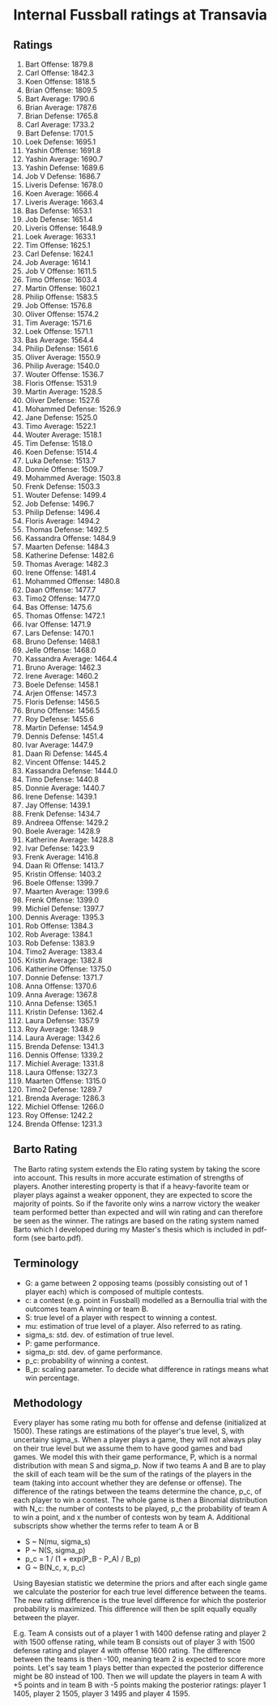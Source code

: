 # Internal Fussball ratings at Transavia
## Ratings
1. Bart Offense: 1879.8 
2. Carl Offense: 1842.3 
3. Koen Offense: 1818.5 
4. Brian Offense: 1809.5 
5. Bart Average: 1790.6 
6. Brian Average: 1787.6 
7. Brian Defense: 1765.8 
8. Carl Average: 1733.2 
9. Bart Defense: 1701.5 
10. Loek Defense: 1695.1 
11. Yashin Offense: 1691.8 
12. Yashin Average: 1690.7 
13. Yashin Defense: 1689.6 
14. Job V Defense: 1686.7 
15. Liveris Defense: 1678.0 
16. Koen Average: 1666.4 
17. Liveris Average: 1663.4 
18. Bas Defense: 1653.1 
19. Job Defense: 1651.4 
20. Liveris Offense: 1648.9 
21. Loek Average: 1633.1 
22. Tim Offense: 1625.1 
23. Carl Defense: 1624.1 
24. Job Average: 1614.1 
25. Job V Offense: 1611.5 
26. Timo Offense: 1603.4 
27. Martin Offense: 1602.1 
28. Philip Offense: 1583.5 
29. Job Offense: 1576.8 
30. Oliver Offense: 1574.2 
31. Tim Average: 1571.6 
32. Loek Offense: 1571.1 
33. Bas Average: 1564.4 
34. Philip  Defense: 1561.6 
35. Oliver Average: 1550.9 
36. Philip Average: 1540.0 
37. Wouter Offense: 1536.7 
38. Floris Offense: 1531.9 
39. Martin Average: 1528.5 
40. Oliver Defense: 1527.6 
41. Mohammed Defense: 1526.9 
42. Jane Defense: 1525.0 
43. Timo Average: 1522.1 
44. Wouter Average: 1518.1 
45. Tim Defense: 1518.0 
46. Koen Defense: 1514.4 
47. Luka Defense: 1513.7 
48. Donnie Offense: 1509.7 
49. Mohammed Average: 1503.8 
50. Frenk  Defense: 1503.3 
51. Wouter Defense: 1499.4 
52. Job  Defense: 1496.7 
53. Philip Defense: 1496.4 
54. Floris Average: 1494.2 
55. Thomas Defense: 1492.5 
56. Kassandra Offense: 1484.9 
57. Maarten Defense: 1484.3 
58. Katherine Defense: 1482.6 
59. Thomas Average: 1482.3 
60. Irene Offense: 1481.4 
61. Mohammed Offense: 1480.8 
62. Daan Offense: 1477.7 
63. Timo2 Offense: 1477.0 
64. Bas Offense: 1475.6 
65. Thomas Offense: 1472.1 
66. Ivar Offense: 1471.9 
67. Lars Defense: 1470.1 
68. Bruno Defense: 1468.1 
69. Jelle Offense: 1468.0 
70. Kassandra Average: 1464.4 
71. Bruno Average: 1462.3 
72. Irene Average: 1460.2 
73. Boele Defense: 1458.1 
74. Arjen Offense: 1457.3 
75. Floris Defense: 1456.5 
76. Bruno Offense: 1456.5 
77. Roy Defense: 1455.6 
78. Martin Defense: 1454.9 
79. Dennis Defense: 1451.4 
80. Ivar Average: 1447.9 
81. Daan Ri Defense: 1445.4 
82. Vincent Offense: 1445.2 
83. Kassandra Defense: 1444.0 
84. Timo Defense: 1440.8 
85. Donnie Average: 1440.7 
86. Irene Defense: 1439.1 
87. Jay Offense: 1439.1 
88. Frenk Defense: 1434.7 
89. Andreea Offense: 1429.2 
90. Boele Average: 1428.9 
91. Katherine Average: 1428.8 
92. Ivar Defense: 1423.9 
93. Frenk Average: 1416.8 
94. Daan Ri Offense: 1413.7 
95. Kristin Offense: 1403.2 
96. Boele Offense: 1399.7 
97. Maarten Average: 1399.6 
98. Frenk Offense: 1399.0 
99. Michiel Defense: 1397.7 
100. Dennis Average: 1395.3 
101. Rob Offense: 1384.3 
102. Rob Average: 1384.1 
103. Rob Defense: 1383.9 
104. Timo2 Average: 1383.4 
105. Kristin Average: 1382.8 
106. Katherine Offense: 1375.0 
107. Donnie Defense: 1371.7 
108. Anna Offense: 1370.6 
109. Anna Average: 1367.8 
110. Anna Defense: 1365.1 
111. Kristin Defense: 1362.4 
112. Laura Defense: 1357.9 
113. Roy Average: 1348.9 
114. Laura Average: 1342.6 
115. Brenda Defense: 1341.3 
116. Dennis Offense: 1339.2 
117. Michiel Average: 1331.8 
118. Laura Offense: 1327.3 
119. Maarten Offense: 1315.0 
120. Timo2 Defense: 1289.7 
121. Brenda Average: 1286.3 
122. Michiel Offense: 1266.0 
123. Roy Offense: 1242.2 
124. Brenda Offense: 1231.3 

## Barto Rating
The Barto rating system extends the Elo rating system by taking the score into account. This results in more accurate estimation of strengths of players. Another interesting property is that if a heavy-favorite team or player plays against a weaker opponent, they are expected to score the majority of points. So if the favorite only wins a narrow victory the weaker team performed better than expected and will win rating and can therefore be seen as the winner. The ratings are based on the rating system named Barto which I developed during my Master's thesis which is included in pdf-form (see barto.pdf).
## Terminology
- G: a game between 2 opposing teams (possibly consisting out of 1 player each) which is composed of multiple contests.
- c: a contest (e.g. point in Fussball) modelled as a Bernoullia trial with the outcomes team A winning or team B.
- S: true level of a player with respect to winning a contest.
- mu: estimation of true level of a player. Also referred to as rating.
- sigma_s: std. dev. of estimation of true level.
- P: game performance.
- sigma_p: std. dev. of game performance.
- p_c: probability of winning a contest.
- B_p: scaling parameter. To decide what difference in ratings means what win percentage.
## Methodology
Every player has some rating mu both for offense and defense (initialized at 1500). These ratings are estimations of the player's true level, S, with uncertainy sigma_s. When a player plays a game, they will not always play on their true level but we assume them to have good games and bad games. We model this with their game performance, P, which is a normal distribution with mean S and sigma_p. Now if two teams A and B are to play the skill of each team will be the sum of the ratings of the players in the team (taking into account whether they are defense or offense). The difference of the ratings between the teams determine the chance, p_c, of each player to win a contest. The whole game is then a Binomial distribution with N_c: the number of contests to be played, p_c the probability of team A to win a point, and x the number of contests won by team A. Additional subscripts show whether the terms refer to team A or B
- S ~ N(mu, sigma_s)
- P ~ N(S, sigma_p)
- p_c = 1 / (1 + exp(P_B - P_A) / B_p)
- G ~ B(N_c, x, p_c)

Using Bayesian statistic we determine the priors and after each single game we calculate the posterior for each true level difference between the teams. The new rating difference is the true level difference for which the posterior probability is maximized. This difference will then be split equally equally between the player. 

E.g. Team A consists out of a player 1 with 1400 defense rating and player 2 with 1500 offense rating, while team B consists out of player 3 with 1500 defense rating and player 4 with offense 1600 rating. The difference between the teams is then -100, meaning team 2 is expected to score more points. Let's say team 1 plays better than expected the posterior difference might be 80 instead of 100. Then we will update the players in team A with +5 points and in team B with -5 points making the posterior ratings: player 1 1405, player 2 1505, player 3 1495 and player 4 1595.